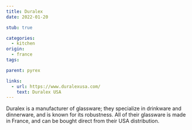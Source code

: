 ```yaml
---
title: Duralex
date: 2022-01-20

stub: true

categories:
  - kitchen
origin:
  - france
tags:

parent: pyrex

links:
  - url: https://www.duralexusa.com/
    text: Duralex USA
---
```


Duralex is a manufacturer of glassware; they specialize in drinkware and
dinnerware, and is known for its robustness. All of their glassware is made in
France, and can be bought direct from their USA distribution.
